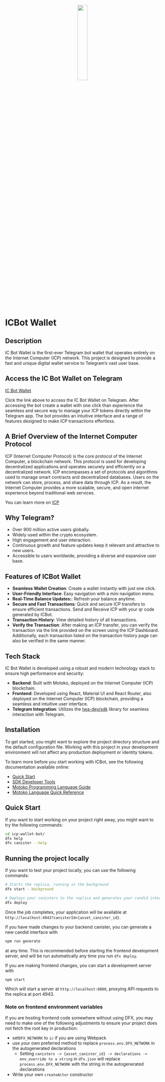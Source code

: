 <p align="center"><img width=25% src="https://v2e5r-bqaaa-aaaal-qjgpa-cai.icp0.io/icbot.png"></p>

# ICBot Wallet

## Description

IC Bot Wallet is the first-ever Telegram bot wallet that operates entirely on the Internet Computer (ICP) network. This project is designed to provide a fast and unique digital wallet service to Telegram’s vast user base.

## Access the IC Bot Wallet on Telegram

[IC Bot Wallet](t.me/icp_trade_bot)

Click the link above to access the IC Bot Wallet on Telegram. After accessing the bot create a wallet with one click than experience the seamless and secure way to manage your ICP tokens directly within the Telegram app. The bot provides an intuitive interface and a range of features designed to make ICP transactions effortless.

## A Brief Overview of the Internet Computer Protocol

ICP (Internet Computer Protocol) is the core protocol of the Internet Computer, a blockchain network. This protocol is used for developing decentralized applications and operates securely and efficiently on a decentralized network. ICP encompasses a set of protocols and algorithms used to manage smart contracts and decentralized databases. Users on the network can store, process, and share data through ICP. As a result, the Internet Computer provides a more scalable, secure, and open internet experience beyond traditional web services.

You can learn more on [ICP](https://internetcomputer.org/)

## Why Telegram?

- Over 900 million active users globally.
- Widely used within the crypto ecosystem.
- High engagement and user interaction.
- Continuous growth and feature updates keep it relevant and attractive to new users.
- Accessible to users worldwide, providing a diverse and expansive user base.

## Features of ICBot Wallet

- **Seamless Wallet Creation**: Create a wallet instantly with just one click.
- **User-Friendly Interface**: Easy navigation with a mini navigation menu.
- **Real-Time Balance Updates:**: Refresh your balance anytime.
- **Secure and Fast Transactions**: Quick and secure ICP transfers to ensure efficient transactions. Send and Receive ICP with your qr code generated by ICBot.
- **Transaction History**: View detailed history of all transactions.
- **Verify the Transaction**: After making an ICP transfer, you can verify the transaction via the link provided on the screen using the ICP Dashboard. Additionally, each transaction listed on the transaction history page can also be verified in the same manner.

## Tech Stack

IC Bot Wallet is developed using a robust and modern technology stack to ensure high performance and security:

- **Backend**: Built with Motoko, deployed on the Internet Computer (ICP) blockchain.
- **Frontend**: Developed using React, Material UI and React Router, also deployed on the Internet Computer (ICP) blockchain, providing a seamless and intuitive user interface.
- **Telegram Integration**: Utilizes the [twa-dev/sdk](https://github.com/twa-dev/sdk) library for seamless interaction with Telegram.

## Installation

To get started, you might want to explore the project directory structure and the default configuration file. Working with this project in your development environment will not affect any production deployment or identity tokens.

To learn more before you start working with ICBot, see the following documentation available online:

- [Quick Start](https://internetcomputer.org/docs/current/developer-docs/setup/deploy-locally)
- [SDK Developer Tools](https://internetcomputer.org/docs/current/developer-docs/setup/install)
- [Motoko Programming Language Guide](https://internetcomputer.org/docs/current/motoko/main/motoko)
- [Motoko Language Quick Reference](https://internetcomputer.org/docs/current/motoko/main/language-manual)

## Quick Start

If you want to start working on your project right away, you might want to try the following commands:

```bash
cd icp-wallet-bot/
dfx help
dfx canister --help
```

## Running the project locally

If you want to test your project locally, you can use the following commands:

```bash
# Starts the replica, running in the background
dfx start --background

# Deploys your canisters to the replica and generates your candid interface
dfx deploy
```

Once the job completes, your application will be available at `http://localhost:4943?canisterId={asset_canister_id}`.

If you have made changes to your backend canister, you can generate a new candid interface with

```bash
npm run generate
```

at any time. This is recommended before starting the frontend development server, and will be run automatically any time you run `dfx deploy`.

If you are making frontend changes, you can start a development server with

```bash
npm start
```

Which will start a server at `http://localhost:8080`, proxying API requests to the replica at port 4943.

### Note on frontend environment variables

If you are hosting frontend code somewhere without using DFX, you may need to make one of the following adjustments to ensure your project does not fetch the root key in production:

- set`DFX_NETWORK` to `ic` if you are using Webpack
- use your own preferred method to replace `process.env.DFX_NETWORK` in the autogenerated declarations
  - Setting `canisters -> {asset_canister_id} -> declarations -> env_override to a string` in `dfx.json` will replace `process.env.DFX_NETWORK` with the string in the autogenerated declarations
- Write your own `createActor` constructor
